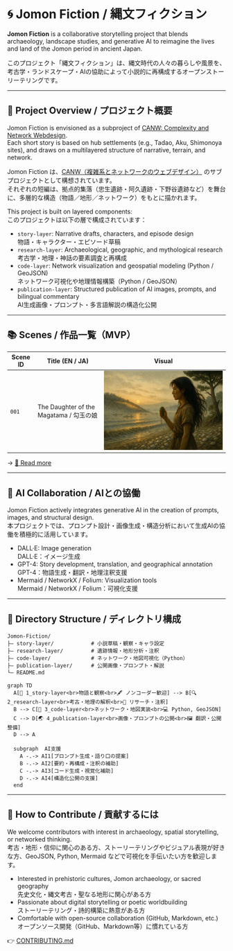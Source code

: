 # 🌀 Jomon Fiction / 縄文フィクション

**Jomon Fiction** is a collaborative storytelling project that blends archaeology, landscape studies, and generative AI to reimagine the lives and land of the Jomon period in ancient Japan.  

このプロジェクト「縄文フィクション」は、縄文時代の人々の暮らしや風景を、考古学・ランドスケープ・AIの協助によって小説的に再構成するオープンストーリーテリングです。

---

## 🐽 Project Overview / プロジェクト概要
Jomon Fiction is envisioned as a subproject of [CANW: Complexity and Network Webdesign](https://github.com/satoshi-create/complexity-and-network-webdesign/tree/main).  
Each short story is based on hub settlements (e.g., Tadao, Aku, Shimonoya sites), and draws on a multilayered structure of narrative, terrain, and network.

Jomon Fiction は、[CANW（複雑系とネットワークのウェブデザイン）](https://github.com/satoshi-create/complexity-and-network-webdesign/tree/main) のサブプロジェクトとして構想されています。  
それぞれの短編は、拠点的集落（忠生遺跡・阿久遺跡・下野谷遺跡など）を舞台に、多層的な構造（物語／地形／ネットワーク）をもとに描かれます。

This project is built on layered components:  
このプロジェクトは以下の層で構成されています：

- `story-layer`: Narrative drafts, characters, and episode design  
  物語・キャラクター・エピソード草稿
- `research-layer`: Archaeological, geographic, and mythological research  
  考古学・地理・神話の要素調査と再構成
- `code-layer`: Network visualization and geospatial modeling (Python / GeoJSON)  
  ネットワーク可視化や地理情報構築（Python / GeoJSON）
- `publication-layer`: Structured publication of AI images, prompts, and bilingual commentary  
  AI生成画像・プロンプト・多言語解説の構造化公開

---

## 📚 Scenes / 作品一覧（MVP）

| Scene ID | Title (EN / JA) | Visual |
|----------|------------------|--------|
| `001` | The Daughter of the Magatama / 勾玉の娘 | ![scene](./4_publication-layer/scene_001_magatama/story_001_magatama.png) |

→ [📖 Read more](./4_publication-layer/scene_001_magatama/index.md)

---

## 🤖 AI Collaboration / AIとの協働

Jomon Fiction actively integrates generative AI in the creation of prompts, images, and structural design.  
本プロジェクトでは、プロンプト設計・画像生成・構造分析において生成AIの協働を積極的に活用しています。

- DALL·E: Image generation  
  DALL·E：イメージ生成
- GPT-4: Story development, translation, and geographical annotation  
  GPT-4：物語生成・翻訳・地理注釈支援
- Mermaid / NetworkX / Folium: Visualization tools  
  Mermaid / NetworkX / Folium：可視化支援

---

## 📂 Directory Structure / ディレクトリ構成

```
Jomon-Fiction/
├— story-layer/            # 小説草稿・観察・キャラ設定
├— research-layer/         # 遺跡情報・地形分析・注釈
├— code-layer/             # ネットワーク・地図可視化（Python）
├— publication-layer/      # 公開画像・プロンプト・解説
└— README.md
```
```mermaid
graph TD
  A[📜 1_story-layer<br>物語と観察<br>🖋 ノンコーダー歓迎] --> B[🔍 2_research-layer<br>考古・地理の解釈<br>🧪 リサーチ・注釈]
  B --> C[🧠 3_code-layer<br>ネットワーク・地図実装<br>💻 Python, GeoJSON]
  C --> D[🌏 4_publication-layer<br>画像・プロンプトの公開<br>🖼 翻訳・公開整備]
  D --> A

  subgraph  AI支援
    A -.-> AI1[プロンプト生成・語り口の提案]
    B -.-> AI2[要約・再構成・注釈の補助]
    C -.-> AI3[コード生成・視覚化補助]
    D -.-> AI4[構造化公開の支援]
  end
```
---

## 🌱 How to Contribute / 貢献するには

We welcome contributors with interest in archaeology, spatial storytelling, or networked thinking.  
考古・地形・信仰に関心のある方、ストーリーテリングやビジュアル表現が好きな方、GeoJSON, Python, Mermaid などで可視化を手伝いたい方を歓迎します。

- Interested in prehistoric cultures, Jomon archaeology, or sacred geography  
  先史文化・縄文考古・聖なる地形に関心がある方
- Passionate about digital storytelling or poetic worldbuilding  
  ストーリーテリング・詩的構築に熱意がある方
- Comfortable with open-source collaboration (GitHub, Markdown, etc.)  
  オープンソース開発（GitHub、Markdown等）に慣れている方

👉 [CONTRIBUTING.md](./CONTRIBUTING.md)

